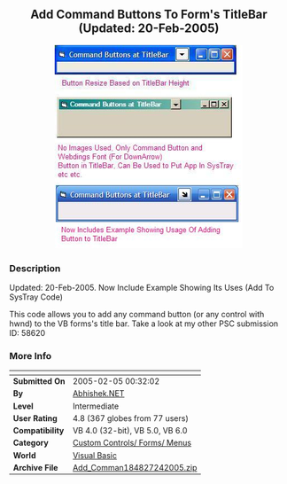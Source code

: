 ﻿<div align="center">

## Add Command Buttons To Form's TitleBar \(Updated: 20\-Feb\-2005\)

<img src="PIC2005241412591805.jpg">
</div>

### Description

Updated: 20-Feb-2005. Now Include Example Showing Its Uses (Add To SysTray Code)

This code allows you to add any command button (or any control with hwnd) to the VB forms's title bar. Take a look at my other PSC submission ID: 58620
 
### More Info
 


<span>             |<span>
---                |---
**Submitted On**   |2005-02-05 00:32:02
**By**             |[Abhishek\.NET](https://github.com/Planet-Source-Code/PSCIndex/blob/master/ByAuthor/abhishek-net.md)
**Level**          |Intermediate
**User Rating**    |4.8 (367 globes from 77 users)
**Compatibility**  |VB 4\.0 \(32\-bit\), VB 5\.0, VB 6\.0
**Category**       |[Custom Controls/ Forms/  Menus](https://github.com/Planet-Source-Code/PSCIndex/blob/master/ByCategory/custom-controls-forms-menus__1-4.md)
**World**          |[Visual Basic](https://github.com/Planet-Source-Code/PSCIndex/blob/master/ByWorld/visual-basic.md)
**Archive File**   |[Add\_Comman184827242005\.zip](https://github.com/Planet-Source-Code/abhishek-net-add-command-buttons-to-form-s-titlebar-updated-20-feb-2005__1-58651/archive/master.zip)









